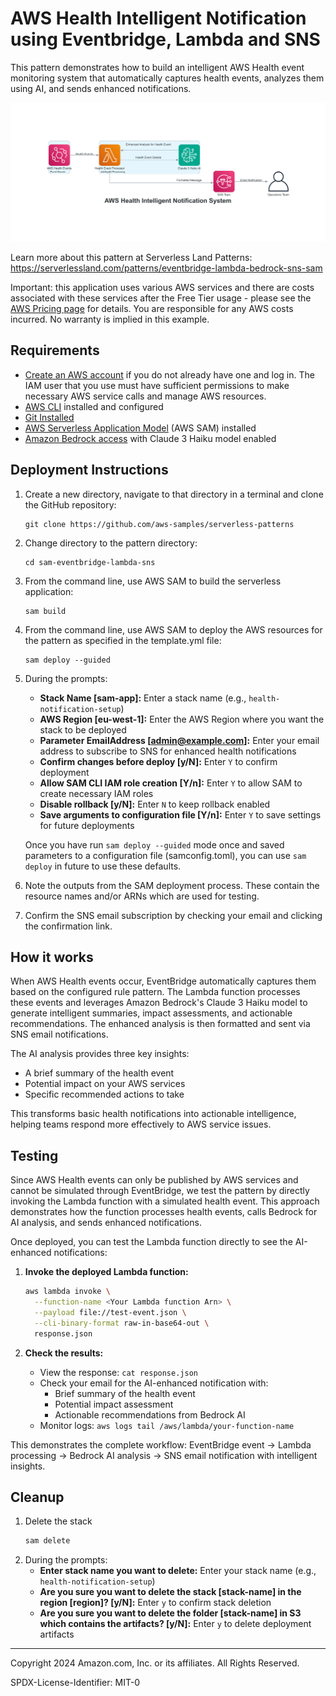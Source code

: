 # AWS Health Intelligent Notification using Eventbridge, Lambda and SNS

This pattern demonstrates how to build an intelligent AWS Health event monitoring system that automatically captures health events, analyzes them using AI, and sends enhanced notifications.

![Architecture Diagram](diagrams/aws-health-notifications-final-diagram.png)

Learn more about this pattern at Serverless Land Patterns: https://serverlessland.com/patterns/eventbridge-lambda-bedrock-sns-sam

Important: this application uses various AWS services and there are costs associated with these services after the Free Tier usage - please see the [AWS Pricing page](https://aws.amazon.com/pricing/) for details. You are responsible for any AWS costs incurred. No warranty is implied in this example.

## Requirements

* [Create an AWS account](https://portal.aws.amazon.com/gp/aws/developer/registration/index.html) if you do not already have one and log in. The IAM user that you use must have sufficient permissions to make necessary AWS service calls and manage AWS resources.
* [AWS CLI](https://docs.aws.amazon.com/cli/latest/userguide/install-cliv2.html) installed and configured
* [Git Installed](https://git-scm.com/book/en/v2/Getting-Started-Installing-Git)
* [AWS Serverless Application Model](https://docs.aws.amazon.com/serverless-application-model/latest/developerguide/serverless-sam-cli-install.html) (AWS SAM) installed
* [Amazon Bedrock access](https://docs.aws.amazon.com/bedrock/latest/userguide/model-access.html) with Claude 3 Haiku model enabled

## Deployment Instructions

1. Create a new directory, navigate to that directory in a terminal and clone the GitHub repository:
    ``` 
    git clone https://github.com/aws-samples/serverless-patterns
    ```
2. Change directory to the pattern directory:
    ```
    cd sam-eventbridge-lambda-sns
    ```
3. From the command line, use AWS SAM to build the serverless application:
    ```
    sam build
    ```
4. From the command line, use AWS SAM to deploy the AWS resources for the pattern as specified in the template.yml file:
    ```
    sam deploy --guided
    ```
5. During the prompts:
    * **Stack Name [sam-app]:** Enter a stack name (e.g., `health-notification-setup`)
    * **AWS Region [eu-west-1]:** Enter the AWS Region where you want the stack to be deployed
    * **Parameter EmailAddress [admin@example.com]:** Enter your email address to subscribe to SNS for enhanced health notifications
    * **Confirm changes before deploy [y/N]:** Enter `Y` to confirm deployment
    * **Allow SAM CLI IAM role creation [Y/n]:** Enter `Y` to allow SAM to create necessary IAM roles
    * **Disable rollback [y/N]:** Enter `N` to keep rollback enabled
    * **Save arguments to configuration file [Y/n]:** Enter `Y` to save settings for future deployments

    Once you have run `sam deploy --guided` mode once and saved parameters to a configuration file (samconfig.toml), you can use `sam deploy` in future to use these defaults.

6. Note the outputs from the SAM deployment process. These contain the resource names and/or ARNs which are used for testing.

7. Confirm the SNS email subscription by checking your email and clicking the confirmation link.

## How it works

When AWS Health events occur, EventBridge automatically captures them based on the configured rule pattern. The Lambda function processes these events and leverages Amazon Bedrock's Claude 3 Haiku model to generate intelligent summaries, impact assessments, and actionable recommendations. The enhanced analysis is then formatted and sent via SNS email notifications.

The AI analysis provides three key insights:
- A brief summary of the health event
- Potential impact on your AWS services  
- Specific recommended actions to take

This transforms basic health notifications into actionable intelligence, helping teams respond more effectively to AWS service issues.

## Testing

Since AWS Health events can only be published by AWS services and cannot be simulated through EventBridge, we test the pattern by directly invoking the Lambda function with a simulated health event. This approach demonstrates how the function processes health events, calls Bedrock for AI analysis, and sends enhanced notifications.

Once deployed, you can test the Lambda function directly to see the AI-enhanced notifications:

1. **Invoke the deployed Lambda function:**
   ```bash
   aws lambda invoke \
     --function-name <Your Lambda function Arn> \
     --payload file://test-event.json \
     --cli-binary-format raw-in-base64-out \
     response.json
   ```

2. **Check the results:**
   - View the response: `cat response.json`
   - Check your email for the AI-enhanced notification with:
     - Brief summary of the health event
     - Potential impact assessment
     - Actionable recommendations from Bedrock AI
   - Monitor logs: `aws logs tail /aws/lambda/your-function-name`

This demonstrates the complete workflow: EventBridge event → Lambda processing → Bedrock AI analysis → SNS email notification with intelligent insights.

## Cleanup
 
1. Delete the stack
    ```bash
    sam delete
    ```
2. During the prompts:
    * **Enter stack name you want to delete:** Enter your stack name (e.g., `health-notification-setup`)
    * **Are you sure you want to delete the stack [stack-name] in the region [region]? [y/N]:** Enter `y` to confirm stack deletion
    * **Are you sure you want to delete the folder [stack-name] in S3 which contains the artifacts? [y/N]:** Enter `y` to delete deployment artifacts
----
Copyright 2024 Amazon.com, Inc. or its affiliates. All Rights Reserved.

SPDX-License-Identifier: MIT-0